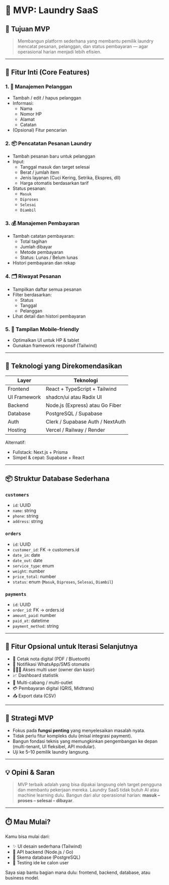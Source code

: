 # 🧺 MVP: Laundry SaaS

## 🎯 Tujuan MVP

> Membangun platform sederhana yang membantu pemilik laundry mencatat pesanan, pelanggan, dan status pembayaran — agar operasional harian menjadi lebih efisien.

---

## 🔑 Fitur Inti (Core Features)

### 1. 👤 Manajemen Pelanggan
- Tambah / edit / hapus pelanggan
- Informasi:
  - Nama
  - Nomor HP
  - Alamat
  - Catatan
- (Opsional) Fitur pencarian

### 2. 📦 Pencatatan Pesanan Laundry
- Tambah pesanan baru untuk pelanggan
- Input:
  - Tanggal masuk dan target selesai
  - Berat / jumlah item
  - Jenis layanan (Cuci Kering, Setrika, Ekspres, dll)
  - Harga otomatis berdasarkan tarif
- Status pesanan:
  - `Masuk`
  - `Diproses`
  - `Selesai`
  - `Diambil`

### 3. 💰 Manajemen Pembayaran
- Tambah catatan pembayaran:
  - Total tagihan
  - Jumlah dibayar
  - Metode pembayaran
  - Status: Lunas / Belum lunas
- Histori pembayaran dan rekap

### 4. 🗂️ Riwayat Pesanan
- Tampilkan daftar semua pesanan
- Filter berdasarkan:
  - Status
  - Tanggal
  - Pelanggan
- Lihat detail dan histori pembayaran

### 5. 📱 Tampilan Mobile-friendly
- Optimalkan UI untuk HP & tablet
- Gunakan framework responsif (Tailwind)

---

## 🧰 Teknologi yang Direkomendasikan

| Layer        | Teknologi                        |
|--------------|----------------------------------|
| Frontend     | React + TypeScript + Tailwind    |
| UI Framework | shadcn/ui atau Radix UI          |
| Backend      | Node.js (Express) atau Go Fiber  |
| Database     | PostgreSQL / Supabase            |
| Auth         | Clerk / Supabase Auth / NextAuth |
| Hosting      | Vercel / Railway / Render        |

Alternatif:
- Fullstack: Next.js + Prisma
- Simpel & cepat: Supabase + React

---

## 📦 Struktur Database Sederhana

### `customers`
- `id`: UUID
- `name`: string
- `phone`: string
- `address`: string

### `orders`
- `id`: UUID
- `customer_id`: FK → customers.id
- `date_in`: date
- `date_out`: date
- `service_type`: enum
- `weight`: number
- `price_total`: number
- `status`: enum (`Masuk`, `Diproses`, `Selesai`, `Diambil`)

### `payments`
- `id`: UUID
- `order_id`: FK → orders.id
- `amount_paid`: number
- `paid_at`: datetime
- `payment_method`: string

---

## 🌱 Fitur Opsional untuk Iterasi Selanjutnya

- 🧾 Cetak nota digital (PDF / Bluetooth)
- 🔔 Notifikasi WhatsApp/SMS otomatis
- 🧑‍🤝‍🧑 Akses multi user (owner dan kasir)
- 📈 Dashboard statistik
- 📍 Multi-cabang / multi-outlet
- 💳 Pembayaran digital (QRIS, Midtrans)
- 📤 Export data (CSV)

---

## 🧠 Strategi MVP

- Fokus pada **fungsi penting** yang menyelesaikan masalah nyata.
- Tidak perlu fitur kompleks dulu (misal integrasi payment).
- Bangun fondasi teknis yang memungkinkan pengembangan ke depan (multi-tenant, UI fleksibel, API modular).
- Uji ke 5–10 pemilik laundry langsung.

---

## 💡 Opini & Saran

> MVP terbaik adalah yang bisa dipakai langsung oleh target pengguna dan membantu pekerjaan mereka. Laundry SaaS tidak butuh AI atau machine learning dulu. Bangun dari alur operasional harian: **masuk – proses – selesai – dibayar**.

---

## ⏱️ Mau Mulai?

Kamu bisa mulai dari:
- ✨ UI desain sederhana (Tailwind)
- 🔧 API backend (Node.js / Go)
- 🧠 Skema database (PostgreSQL)
- 🧪 Testing ide ke calon user

Saya siap bantu bagian mana dulu: frontend, backend, database, atau business model.

